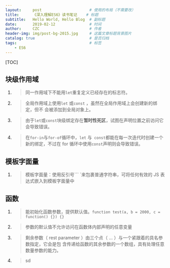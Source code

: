 ```yaml
---
layout:     post                     # 使用的布局（不需要改）
title:      《深入理解ES6》读书笔记    # 标题 
subtitle:   Hello World, Hello Blog  # 副标题
date:       2019-02-12               # 时间
author:     CZC                      # 作者
header-img: img/post-bg-2015.jpg     # 这篇文章标题背景图片
catalog: true                        # 是否归档
tags:                                # 标签
    - ES6
---
```


[TOC]

## 块级作用域
1.  >同一作用域下不能用`let`重复定义已经存在的标志符。
2.  >全局作用域上使用`let` 或`const` ，虽然在全局作用域上会创建新的绑定，但不
会被添加到全局对象上。
3. >由于`let`或`const`块级绑定存在**暂时性死区**，试图在声明位置之前访问它会导致错误。
4. >在`for-in`与`for-of`循环中，`let` 与` const`都能在每一次迭代时创建一个新的绑定，不过在  for  循环中使用`const`声明则会导致错误。

## 模板字面量
1. >模板字面量：使用反引号``` `来包裹普通字符串，可将任何有效的 JS 表达式嵌入到模板字面量中

## 函数
1. >能初始化函数参数，提供默认值。`function test(a, b = 2000, c = function() {}) {}`
2. >参数的默认值不允许访问在函数体内部声明的任意变量
3. >剩余参数（ rest parameter ）由三个点（  ...  ）与一个紧跟着的具名参数指定，它会是包
含传递给函数的其余参数的一个数组，具有处理任意数量参数的能力。
4. >sd

